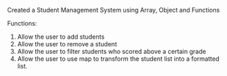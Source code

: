 Created a Student Management System using Array, Object and Functions

Functions:

1. Allow the user to add students
2. Allow the user to remove a student
3. Allow the user to filter students who scored above a certain grade
4. Allow the user to use map to transform the student list into a formatted list.
